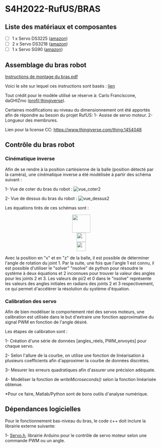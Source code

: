 
# S4H2022-RufUS/BRAS
## Liste des matériaux et composantes
- [ ] 1 x Servo DS3225  ([amazon](https://www.amazon.ca/-/fr/enti%C3%A8rement-m%C3%A9tallique-num%C3%A9rique-voitures-contr%C3%B4le/dp/B07NSG5WFQ/ref=sr_1_7?__mk_fr_CA=%C3%85M%C3%85%C5%BD%C3%95%C3%91&crid=250SI05Q6DGX1&keywords=servo+25+kg&qid=1650227407&sprefix=servo+25kg%2Caps%2C165&sr=8-7))
- [ ] 2 x Servo DS3218 ([amazon](https://www.amazon.ca/Servomoteur-num%C3%A9rique-%C3%A9tanche-voiture-contr%C3%B4le/dp/B07MDM1C3M/ref=sr_1_1_sspa?gclid=Cj0KCQjwmPSSBhCNARIsAH3cYgbY-I6gcLQd_m05WRdz0jvEnY4g75Xh6RnTGzBoZARoA3yt9WMbEREaAghcEALw_wcB&hvadid=231054272123&hvdev=c&hvlocphy=9000516&hvnetw=s&hvqmt=e&hvrand=12183318026730068377&hvtargid=kwd-297225592226&hydadcr=20845_10090782&keywords=ds3218&qid=1650316875&sr=8-1-spons&psc=1&spLa=ZW5jcnlwdGVkUXVhbGlmaWVyPUEyVVdaMk1HOUFRQ0E4JmVuY3J5cHRlZElkPUEwOTA3MDA2M0IyWUowSktWRU9POSZlbmNyeXB0ZWRBZElkPUEwMDYwNjI5M0ZVTEVDS0dSNEtZUSZ3aWRnZXROYW1lPXNwX2F0ZiZhY3Rpb249Y2xpY2tSZWRpcmVjdCZkb05vdExvZ0NsaWNrPXRydWU=))
- [ ] 1 x Servo SG90 ([amazon](https://www.amazon.ca/-/fr/servomoteur-radiocommand%C3%A9-h%C3%A9licopt%C3%A8re-v%C3%A9hicules-compatible/dp/B097RD8RB7/ref=sr_1_16?__mk_fr_CA=%C3%85M%C3%85%C5%BD%C3%95%C3%91&crid=BJCQ5BYGP5O8&keywords=servo+9+g&qid=1650227478&sprefix=servo+9g%2Caps%2C74&sr=8-16))
## Assemblage du bras robot

[Instructions de montage du bras.pdf](https://github.com/Beam-create/S4H2022-RufUS/files/8430149/Instructions.de.montage.du.bras.pdf)

Voici le site sur lequel ces instructions sont basés : [lien](http://www.eezyrobots.it/eba_mk2.html)

Tout crédit pour le modèle utilisé se réserve à: Carlo Franciscone, daGHIZmo ([profil thingiverse]( https://www.thingiverse.com/daghizmo/designs)).

Certaines modifications au niveau du dimensionnement ont été apportés afin de répondre au besoin du projet RufUS: 
 1- Assise de servo moteur.
 2- Longueur des membrures.

Lien pour la license CC: https://www.thingiverse.com/thing:1454048

## Contrôle du bras robot

### Cinématique inverse
Afin de se rendre à la position cartésienne de la balle (position détecté par la caméra), une cinématique inverse a été modélisée à partir des schéma suivant :

1- Vue de coter du bras du robot :
![vue_coter2](https://user-images.githubusercontent.com/72227713/163698267-9b8c015c-d479-4254-9cab-0b8b52da7252.PNG)

2- Vue de dessus du bras du robot : 
![vue_dessus2](https://user-images.githubusercontent.com/72227713/163698269-1dca8a0d-97f3-4ff2-9430-3ec72d58ef7c.PNG)

Les équations tirés de ces schémas sont :
<p align="center">
    <img src="https://latex.codecogs.com/svg.image?q_1=tan^{-1}(\frac{Z}{X})" height="60" />
    <br>
    <img src="https://latex.codecogs.com/svg.image?x=cos(q_1)*(L_2cos(q_2)+L_3cos(q_3)+L__{4x})-cam_x"  height="30"/>
    <br>
    <img src="https://latex.codecogs.com/svg.image?y=L_1+L_2sin(q_2)-L_3sin(q_3)-L__{4y}+cam_y"  height="30"/>
</p>

Avec la position en "x" et en "z" de la balle, il est possible de déterminer l'angle de rotation du joint 1. Par la suite, une fois que l'angle 1 est connu, il est possible d'utiliser le "solver" "nsolve" de python pour résoudre le système à deux équations et 2 inconnues pour trouver la valeur des angles pour les joints 2 et 3. Les valeurs de pi/2 et 0 dans le "nsolve" représente les valeurs des angles initiales en radians des joints 2 et 3 respectivement, ce qui permet d'accélérer la résolution du système d'équation.

### Calibration des servo
Afin de bien modéliser le comportement réel des servos moteurs, une calibration est utilisée dans le but d'extraire une fonction approximative du signal PWM en fonction de l'angle désiré. 

Les étapes de calibration sont :

 1- Création d'une série de données [angles_réels, PWM_envoyés] pour chaque servo.

 2- Selon l'allure de la courbe, on utilise une fonction de linéarisation à plusieurs coefficients afin d'approximer la courbe de données discrètes. 

 3- Mesurer les erreurs quadratiques afin d'assurer une précision adéquate.

 4- Modéliser la fonction de *writeMicroseconds()* selon la fonction linéarisée obtenue.

*Pour ce faire, Matlab/Python sont de bons outils d'analyse numérique. 

## Dépendances logicielles
Pour le fonctionnement bas-niveau du bras, le code c++ doit inclure la librairie externe suivante:

1- [Servo.h](https://github.com/arduino-libraries/Servo), librairie Arduino pour le contrôle de servo moteur selon une commande PWM ou un angle.

